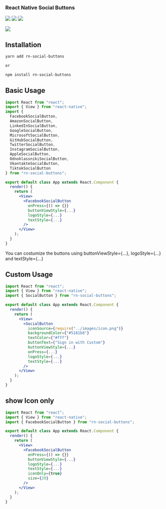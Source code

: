 ### React Native Social Buttons

![](https://img.shields.io/npm/dm/rn-social-buttons)
![](https://img.shields.io/npm/v/rn-social-buttons)
![](https://img.shields.io/github/contributors/worker722/rn-social-buttons)

<p>
<img src="https://github.com/worker722/rn-social-buttons/blob/main/preview.png?raw=true" />
</p>

## Installation

```bash
yarn add rn-social-buttons

or

npm install rn-social-buttons
```

## Basic Usage

```jsx
import React from "react";
import { View } from "react-native";
import {  
  FacebookSocialButton,
  AmazonSocialButton,
  LinkedInSocialButton,
  GoogleSocialButton,
  MicrosoftSocialButton,
  GitHubSocialButton,
  TwitterSocialButton,
  InstagramSocialButton,
  AppleSocialButton,
  OdnoklassnikiSocialButton,
  VkontakteSocialButton,
  TiktokSocialButton
} from "rn-social-buttons";

export default class App extends React.Component {
  render() {
    return (
      <View>
        <FacebookSocialButton
          onPress={() => {}} 
          buttonViewStyle={...} 
          logoStyle={...} 
          textStyle={...}
        />
      </View>
    );
  }
}
```

You can costumize the buttons using buttonViewStyle={...}, logoStyle={...} and textStyle={...}

## Custom Usage

```jsx
import React from "react";
import { View } from "react-native";
import { SocialButton } from "rn-social-buttons";

export default class App extends React.Component {
  render() {
    return (
      <View>
        <SocialButton
          iconSource={require("../images/icon.png")}
          backgroundColor={"#5181b8"}
          textColor={"#fff"}
          buttonText={"Sign in with Custom"}
          buttonViewStyle={...}
          onPress={...}
          logoStyle={...}
          textStyle={...}
        />
      </View>
    );
  }
}
```

## show Icon only

```jsx
import React from "react";
import { View } from "react-native";
import { FacebookSocialButton } from "rn-social-buttons";

export default class App extends React.Component {
  render() {
    return (
      <View>
        <FacebookSocialButton 
          onPress={() => {}} 
          buttonViewStyle={...} 
          logoStyle={...} 
          textStyle={...}
          iconOnly={true}
          size={20}
        />
      </View>
    );
  }
}
```
